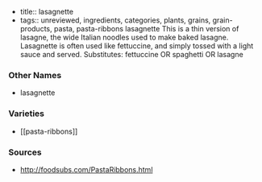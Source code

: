- title:: lasagnette
- tags:: unreviewed, ingredients, categories, plants, grains, grain-products, pasta, pasta-ribbons
lasagnette This is a thin version of lasagne, the wide Italian noodles used to make baked lasagne. Lasagnette is often used like fettuccine, and simply tossed with a light sauce and served. Substitutes: fettuccine OR spaghetti OR lasagne

### Other Names

* lasagnette

### Varieties

* [[pasta-ribbons]]

### Sources
* http://foodsubs.com/PastaRibbons.html
